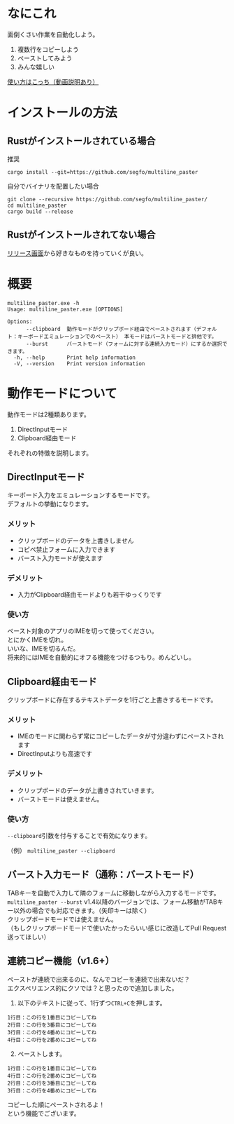 # なにこれ
面倒くさい作業を自動化しよう。

1. 複数行をコピーしよう
2. ペーストしてみよう
3. みんな嬉しい

[使い方はこっち（動画説明あり）](https://qiita.com/segfo/items/7c92c9401dd1ce5ad02f)

# インストールの方法
## Rustがインストールされている場合
推奨
```
cargo install --git=https://github.com/segfo/multiline_paster
```

自分でバイナリを配置したい場合
```
git clone --recursive https://github.com/segfo/multiline_paster/
cd multiline_paster
cargo build --release
```

## Rustがインストールされてない場合
[リリース画面](https://github.com/segfo/multiline_paster/releases)から好きなものを持っていくが良い。

# 概要
```
multiline_paster.exe -h    
Usage: multiline_paster.exe [OPTIONS]

Options:
      --clipboard  動作モードがクリップボード経由でペーストされます（デフォルト：キーボードエミュレーションでのペースト） 本モードはバーストモードと排他です。
      --burst      バーストモード（フォームに対する連続入力モード）にするか選択できます。
  -h, --help       Print help information
  -V, --version    Print version information
```

# 動作モードについて
動作モードは2種類あります。
1. DirectInputモード
2. Clipboard経由モード

それぞれの特徴を説明します。
## DirectInputモード
キーボード入力をエミュレーションするモードです。  
デフォルトの挙動になります。  
### メリット
- クリップボードのデータを上書きしません
- コピペ禁止フォームに入力できます
- バースト入力モードが使えます

### デメリット
- 入力がClipboard経由モードよりも若干ゆっくりです

### 使い方
ペースト対象のアプリのIMEを切って使ってください。  
とにかくIMEを切れ。  
いいな、IMEを切るんだ。  
将来的にはIMEを自動的にオフる機能をつけるつもり。めんどいし。  

## Clipboard経由モード
クリップボードに存在するテキストデータを1行ごと上書きするモードです。  
### メリット
- IMEのモードに関わらず常にコピーしたデータが寸分違わずにペーストされます
- DirectInputよりも高速です
### デメリット
- クリップボードのデータが上書きされていきます。
- バーストモードは使えません。

### 使い方
`--clipboard`引数を付与することで有効になります。

（例）
`multiline_paster --clipboard`

## バースト入力モード（通称：バーストモード）
TABキーを自動で入力して隣のフォームに移動しながら入力するモードです。  
`multiline_paster --burst`
v1.4以降のバージョンでは、フォーム移動がTABキー以外の場合でも対応できます。（矢印キーは除く）  
クリップボードモードでは使えません。  
（もしクリップボードモードで使いたかったらいい感じに改造してPull Request送ってほしい）  

## 連続コピー機能（v1.6+）
ペーストが連続で出来るのに、なんでコピーを連続で出来ないだ？  
エクスペリエンス的にクソでは？と思ったので追加しました。

1. 以下のテキストに従って、1行ずつ`CTRL+C`を押します。
```
1行目：この行を1番目にコピーしてね
2行目：この行を3番目にコピーしてね
3行目：この行を4番めにコピーしてね
4行目：この行を2番めにコピーしてね
```
2. ペーストします。
```
1行目：この行を1番目にコピーしてね
4行目：この行を2番めにコピーしてね
2行目：この行を3番目にコピーしてね
3行目：この行を4番めにコピーしてね
```
コピーした順にペーストされるよ！  
という機能でございます。
